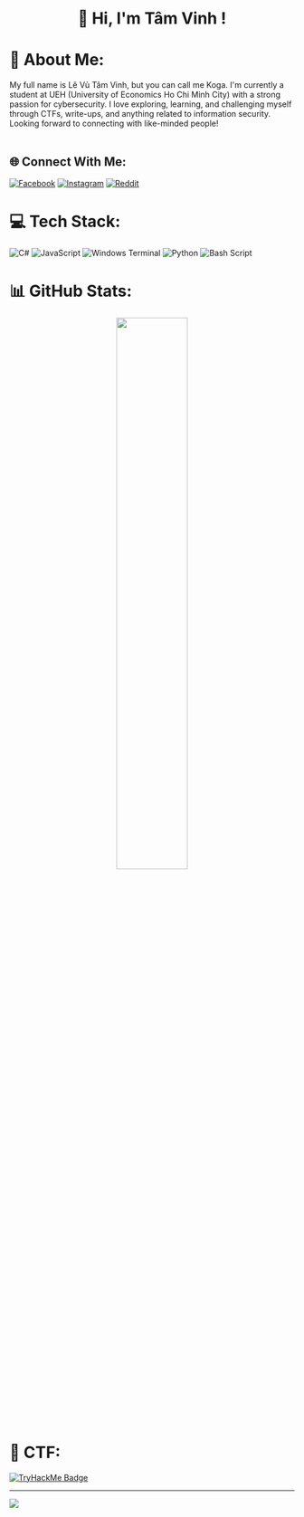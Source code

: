 <h1 align="center">👋 Hi, I'm Tâm Vinh !</h1>

# 💫 About Me:
My full name is Lê Vủ Tâm Vinh, but you can call me Koga. I'm currently a student at UEH (University of Economics Ho Chi Minh City) with a strong passion for cybersecurity. I love exploring, learning, and challenging myself through CTFs, write-ups, and anything related to information security. Looking forward to connecting with like-minded people!<br><br>

## 🌐 Connect With Me:
[![Facebook](https://img.shields.io/badge/Facebook-%231877F2.svg?logo=Facebook&logoColor=white)](https://facebook.com/tam.vinh.719027) [![Instagram](https://img.shields.io/badge/Instagram-%23E4405F.svg?logo=Instagram&logoColor=white)](https://instagram.com/vin71_t) [![Reddit](https://img.shields.io/badge/Reddit-%23FF4500.svg?logo=Reddit&logoColor=white)](https://reddit.com/user/u/MachineOutside9844) 

# 💻 Tech Stack:
![C#](https://img.shields.io/badge/c%23-%23239120.svg?style=for-the-badge&logo=csharp&logoColor=white) ![JavaScript](https://img.shields.io/badge/javascript-%23323330.svg?style=for-the-badge&logo=javascript&logoColor=%23F7DF1E) ![Windows Terminal](https://img.shields.io/badge/Windows%20Terminal-%234D4D4D.svg?style=for-the-badge&logo=windows-terminal&logoColor=white) ![Python](https://img.shields.io/badge/python-3670A0?style=for-the-badge&logo=python&logoColor=ffdd54) ![Bash Script](https://img.shields.io/badge/bash_script-%23121011.svg?style=for-the-badge&logo=gnu-bash&logoColor=white)
# 📊 GitHub Stats:

<p align="center">
  <img src="https://github-readme-stats.vercel.app/api?username=vinhkoo777&theme=tokyonight&hide_border=false&include_all_commits=true&count_private=true" width="50%" />
</p>

# 🚩 CTF:
[![TryHackMe Badge](https://tryhackme-badges.s3.amazonaws.com/vinhkoocy777.png)](https://tryhackme.com/p/vinhkoocy777)

---
[![](https://visitcount.itsvg.in/api?id=vinhkoo777&icon=0&color=0)](https://visitcount.itsvg.in)

<!-- Proudly created with GPRM ( https://gprm.itsvg.in ) -->
